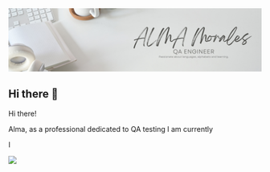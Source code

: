 <div id="header" align="center">
  <img decoding="async" src="https://github.com/Alaskasheut/Alaskasheut/blob/678afed098f3eb385688810a847d0c7f13d495b7/alma_morales_banner.png" width="800"/>
</div>


## Hi there 👋



Hi there!

Alma, as a professional dedicated to QA testing I am currently 

I 
<!--
**Alaskasheut/Alaskasheut** is a ✨ _special_ ✨ repository because its `README.md` (this file) appears on your GitHub profile.

Here are some ideas to get you started:

- 🔭 I’m currently working on ...
- 🌱 I’m currently learning ...
- 👯 I’m looking to collaborate on ...
- 🤔 I’m looking for help with ...
- 💬 Ask me about ...
- 📫 How to reach me: ...
- 😄 Pronouns: ...
- ⚡ Fun fact: ...
-->


[![](https://img.shields.io/badge/LinkedIn-0077B5?style=for-the-badge&logo=linkedin&logoColor=white)](https://www.linkedin.com/in/alma-rosa-morales-fiesco/)

<div id="badges" align="center">
<img decoding="async" src="https://visitor-badge-reloaded.herokuapp.com/badge?page_id=Alaskasheut&color=00cf00" alt=""/>
